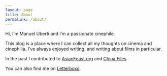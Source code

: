 ```yaml
---
layout: page
title: About
permalink: /about/
---
```


Hi, I’m Manuel Uberti and I’m a passionate cinephile.

This blog is a place where I can collect all my thoughts on cinema and
cinephilia. I’ve always enjoyed writing, and writing about films in particular.

In the past I contributed to [AsianFeast.org](http://www.asianfeast.org/) and
[China Files](https://www.china-files.com/).

You can also find me on [Letterboxd](https://letterboxd.com/muberti/).
